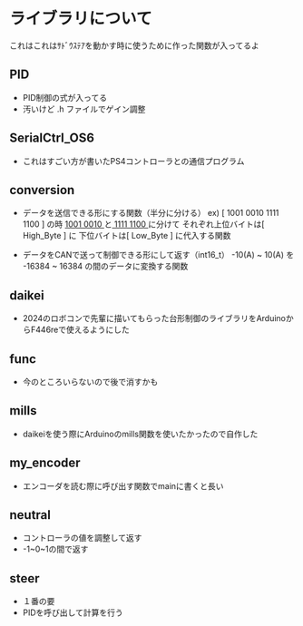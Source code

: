 # ライブラリについて

これはこれはｻﾄﾞｳｽﾃｱを動かす時に使うために作った関数が入ってるよ

## PID

- PID制御の式が入ってる
- 汚いけど .h ファイルでゲイン調整

## SerialCtrl_OS6

- これはすごい方が書いたPS4コントローラとの通信プログラム

## conversion

- データを送信できる形にする関数（半分に分ける）
  ex) [ 1001 0010 1111 1100 ] の時 [ 1001 0010 ](上位バイト)と[ 1111 1100 ](下位バイト)に分けて
  それぞれ上位バイトは[ High_Byte ] に 下位バイトは[ Low_Byte ] に代入する関数

- データをCANで送って制御できる形にして返す（int16_t）
  -10(A) ~ 10(A) を -16384 ~ 16384 の間のデータに変換する関数

## daikei

- 2024のロボコンで先輩に描いてもらった台形制御のライブラリをArduinoからF446reで使えるようにした

## func 

- 今のところいらないので後で消すかも

## mills

- daikeiを使う際にArduinoのmills関数を使いたかったので自作した

## my_encoder

- エンコーダを読む際に呼び出す関数でmainに書くと長い

## neutral

- コントローラの値を調整して返す
- -1~0~1の間で返す

## steer 

- １番の要
- PIDを呼び出して計算を行う
